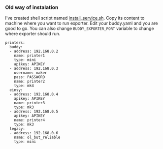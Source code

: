 ### Old way of instalation

I've created shell script named [install_service.sh](install_service.sh). Copy its content to machine where you want to run exporter. Edit your buddy.yaml and you are good to go. You can also change `BUDDY_EXPORTER_PORT` variable to change where exporter should run.

```
printers:
  buddy:
  - address: 192.168.0.2
    name: printer1
    type: mini
    apikey: APIKEY
  - address: 192.168.0.3
    username: maker
    pass: PASSWORD
    name: printer2
    type: mk4
  einsy:
  - address: 192.168.0.4
    apikey: APIKEY
    name: printer3
    type: mk3
  - address: 192.168.0.5
    apikey: APIKEY
    name: printer4
    type: mk3
  legacy:
  - address: 192.168.0.6
    name: ol_but_reliable
    type: mini
```
